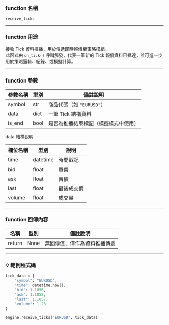 ### function 名稱

`receive_ticks`

---

### function 用途

接收 Tick 資料推播，用於傳遞即時報價至策略模組。  
此函式由 `on_tick()` 呼叫觸發，代表一筆新的 Tick 報價資料已抵達，並可進一步用於策略邏輯、紀錄、或模擬計算。

---

### function 參數

| 參數名稱 | 型別  | 備註說明 |
|----------|--------|----------|
| symbol   | str    | 商品代碼（如 `"EURUSD"`） |
| data     | dict   | 一筆 Tick 結構資料 |
| is_end   | bool   | 是否為推播結束標記（模擬模式中使用） |

data 結構說明:

| 欄位名稱 | 型別     | 說明         |
|----------|----------|--------------|
| time     | datetime | 時間戳記     |
| bid      | float    | 買價         |
| ask      | float    | 賣價         |
| last     | float    | 最後成交價   |
| volume   | float    | 成交量       |

---

### function 回傳內容

| 名稱   | 型別 | 備註說明       |
|--------|------|----------------|
| return | None | 無回傳值，僅作為資料推播傳遞 |

---

### 💡 範例程式碼

```python
tick_data = {
    "symbol": "EURUSD",
    "time": datetime.now(),
    "bid": 1.1056,
    "ask": 1.1058,
    "last": 1.1057,
    "volume": 1.23
}

engine.receive_ticks("EURUSD", tick_data)